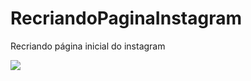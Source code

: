 # RecriandoPaginaInstagram
Recriando página inicial do instagram


<img src="Imagens/tela_inicial_projeto_instagrampng">
